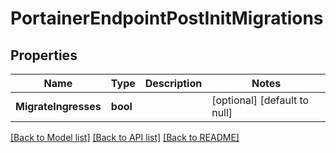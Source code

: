 # PortainerEndpointPostInitMigrations

## Properties
Name | Type | Description | Notes
------------ | ------------- | ------------- | -------------
**MigrateIngresses** | **bool** |  | [optional] [default to null]

[[Back to Model list]](../README.md#documentation-for-models) [[Back to API list]](../README.md#documentation-for-api-endpoints) [[Back to README]](../README.md)



